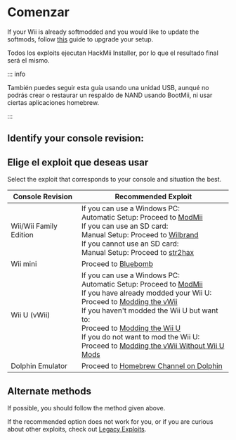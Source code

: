 # Comenzar

If your Wii is already softmodded and you would like to update the softmods, follow [this](hackmii) guide to upgrade your setup.

Todos los exploits ejecutan HackMii Installer, por lo que el resultado final será el mismo.

::: info

También puedes seguir esta guía usando una unidad USB, aunqué no podrás crear o restaurar un respaldo de NAND usando BootMii, ni usar ciertas aplicaciones homebrew.

:::

## Identify your console revision:

<!--@include: @/_include/identify-console.html -->

## Elige el exploit que deseas usar

Select the exploit that corresponds to your console and situation the best.

| Console Revision                | Recommended Exploit                                                                                                                                                                                                                                                                                                                                                                                                                                                                             |
| ------------------------------- | ----------------------------------------------------------------------------------------------------------------------------------------------------------------------------------------------------------------------------------------------------------------------------------------------------------------------------------------------------------------------------------------------------------------------------------------------------------------------------------------------- |
| Wii/Wii Family Edition          | If you can use a Windows PC:<br> Automatic Setup: Proceed to [ModMii](modmii)<br> If you can use an SD card:<br> Manual Setup: Proceed to [Wilbrand](wilbrand)<br> If you cannot use an SD card:<br> Manual Setup: Proceed to [str2hax](str2hax)<br>                                                                                                                                            |
| Wii mini                        | Proceed to [Bluebomb](bluebomb)                                                                                                                                                                                                                                                                                                                                                                                                                                                                 |
| Wii U (vWii) | If you can use a Windows PC:<br> Automatic Setup: Proceed to [ModMii](modmii)<br> If you have already modded your Wii U:<br> Proceed to [Modding the vWii](vwii-homebrew-channel)<br> If you haven't modded the Wii U but want to:<br> Proceed to [Modding the Wii U](https://wiiu.hacks.guide)<br> If you do not want to mod the Wii U:<br> Proceed to [Modding the vWii Without Wii U Mods](wiiu-nand-dumper) |
| Dolphin Emulator                | Proceed to [Homebrew Channel on Dolphin](homebrew-dolphin)                                                                                                                                                                                                                                                                                                                                                                                                                                      |

## Alternate methods

If possible, you should follow the method given above.

If the recommended option does not work for you, or if you are curious about other exploits, check out [Legacy Exploits](legacy-exploits).
